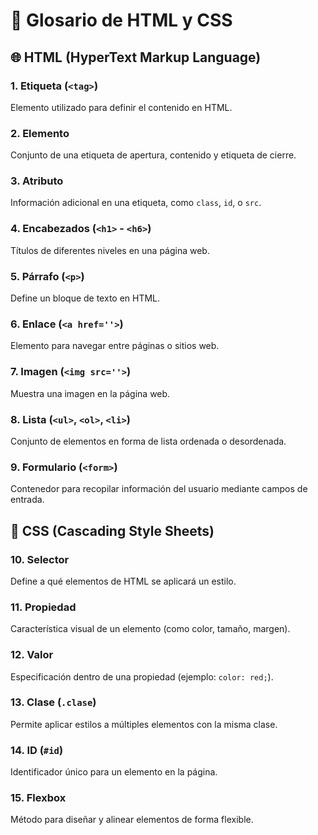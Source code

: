 # 📖 Glosario de HTML y CSS

## 🌐 HTML (HyperText Markup Language)

### 1. **Etiqueta (`<tag>`)**
   Elemento utilizado para definir el contenido en HTML.

### 2. **Elemento**
   Conjunto de una etiqueta de apertura, contenido y etiqueta de cierre.

### 3. **Atributo**
   Información adicional en una etiqueta, como `class`, `id`, o `src`.

### 4. **Encabezados (`<h1>` - `<h6>`)**
   Títulos de diferentes niveles en una página web.

### 5. **Párrafo (`<p>`)**
   Define un bloque de texto en HTML.

### 6. **Enlace (`<a href=''>`)**
   Elemento para navegar entre páginas o sitios web.

### 7. **Imagen (`<img src=''>`)**
   Muestra una imagen en la página web.

### 8. **Lista (`<ul>`, `<ol>`, `<li>`)**
   Conjunto de elementos en forma de lista ordenada o desordenada.

### 9. **Formulario (`<form>`)**
   Contenedor para recopilar información del usuario mediante campos de entrada.

## 🎨 CSS (Cascading Style Sheets)

### 10. **Selector**
   Define a qué elementos de HTML se aplicará un estilo.

### 11. **Propiedad**
   Característica visual de un elemento (como color, tamaño, margen).

### 12. **Valor**
   Especificación dentro de una propiedad (ejemplo: `color: red;`).

### 13. **Clase (`.clase`)**
   Permite aplicar estilos a múltiples elementos con la misma clase.

### 14. **ID (`#id`)**
   Identificador único para un elemento en la página.

### 15. **Flexbox**
   Método para diseñar y alinear elementos de forma flexible.

